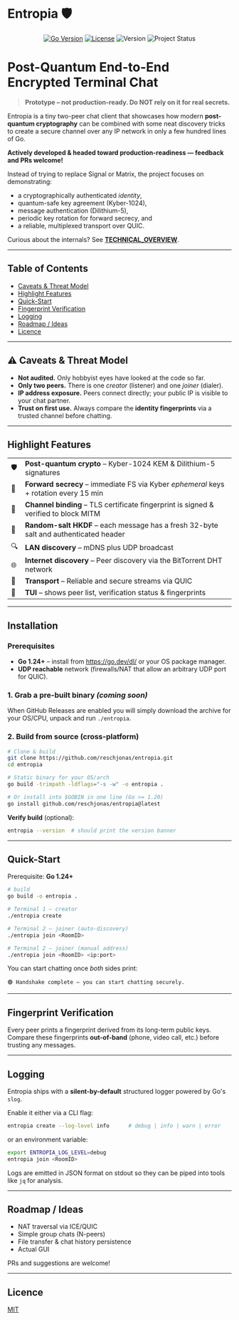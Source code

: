# Entropia 🛡️

<p align="center">
  <a href="https://go.dev/"><img src="https://img.shields.io/badge/Go-1.24%2B-00ADD8?style=for-the-badge&logo=go&logoColor=white" alt="Go Version"></a>
  <a href="LICENSE"><img src="https://img.shields.io/badge/License-MIT-blue?style=for-the-badge" alt="License"></a>
  <img src="https://img.shields.io/badge/Version-1.0.3--e2e-brightgreen?style=for-the-badge" alt="Version">
  <img src="https://img.shields.io/badge/Status-Prototype-orange?style=for-the-badge" alt="Project Status">
</p>

 Post-Quantum End-to-End Encrypted Terminal Chat
 ==============================================

> **Prototype – not production-ready.  Do **NOT** rely on it for real secrets.**

Entropia is a tiny two-peer chat client that showcases how modern **post-quantum cryptography** can be combined with some neat discovery tricks to create a secure channel over any IP network in only a few hundred lines of Go.

**Actively developed & headed toward production-readiness — feedback and PRs welcome!**

Instead of trying to replace Signal or Matrix, the project focuses on demonstrating:

* a cryptographically authenticated *identity*,
* quantum-safe key agreement (Kyber-1024),
* message authentication (Dilithium-5),
* periodic key rotation for forward secrecy, and
* a reliable, multiplexed transport over QUIC.

Curious about the internals?  See **[TECHNICAL_OVERVIEW](https://github.com/reschjonas/entropia/blob/main/TECHNICAL_OVERVIEW.md)**.

---

## Table of Contents

- [Caveats & Threat Model](#️-caveats--threat-model)
- [Highlight Features](#highlight-features)
- [Quick-Start](#quick-start)
- [Fingerprint Verification](#fingerprint-verification)
- [Logging](#logging)
- [Roadmap / Ideas](#roadmap--ideas)
- [Licence](#licence)

---

## ⚠️  Caveats & Threat Model

* **Not audited.**  Only hobbyist eyes have looked at the code so far.
* **Only two peers.**  There is one *creator* (listener) and one *joiner* (dialer).
* **IP address exposure.**  Peers connect directly; your public IP is visible to your chat partner.
* **Trust on first use.**  Always compare the **identity fingerprints** via a trusted channel before chatting.

---

## Highlight Features

|  |  |
| :--- | :--- |
| 🛡 | **Post-quantum crypto** – Kyber-1024 KEM & Dilithium-5 signatures |
| 🔄 | **Forward secrecy** – immediate FS via Kyber *ephemeral* keys + rotation every 15 min |
| 🔑 | **Channel binding** – TLS certificate fingerprint is signed & verified to block MITM |
| 🧂 | **Random-salt HKDF** – each message has a fresh 32-byte salt and authenticated header |
| 🔍 | **LAN discovery** – mDNS plus UDP broadcast |
| 🌐 | **Internet discovery** – Peer discovery via the BitTorrent DHT network |
| 📡 | **Transport** – Reliable and secure streams via QUIC |
| 👀 | **TUI** – shows peer list, verification status & fingerprints |

---

## Installation

### Prerequisites

- **Go 1.24+** – install from <https://go.dev/dl/> or your OS package manager.
- **UDP reachable** network (firewalls/NAT that allow an arbitrary UDP port for QUIC).

### 1. Grab a pre-built binary *(coming soon)*

When GitHub Releases are enabled you will simply download the archive for your OS/CPU, unpack and run `./entropia`.

### 2. Build from source (cross-platform)

```bash
# Clone & build
git clone https://github.com/reschjonas/entropia.git
cd entropia

# Static binary for your OS/arch
go build -trimpath -ldflags="-s -w" -o entropia .

# Or install into $GOBIN in one line (Go >= 1.20)
go install github.com/reschjonas/entropia@latest
```

**Verify build** (optional):

```bash
entropia --version  # should print the version banner
```

---

## Quick-Start

Prerequisite: **Go 1.24+**

```bash
# build
go build -o entropia .

# Terminal 1 – creator
./entropia create

# Terminal 2 – joiner (auto-discovery)
./entropia join <RoomID>

# Terminal 2 – joiner (manual address)
./entropia join <RoomID> <ip:port>
```

You can start chatting once *both* sides print:

```
🟢 Handshake complete — you can start chatting securely.
```

---

## Fingerprint Verification

Every peer prints a fingerprint derived from its long-term public keys.  Compare these fingerprints **out-of-band** (phone, video call, etc.) before trusting any messages.

---

## Logging

Entropia ships with a **silent-by-default** structured logger powered by Go's `slog`.

Enable it either via a CLI flag:

```bash
entropia create --log-level info      # debug | info | warn | error
```

or an environment variable:

```bash
export ENTROPIA_LOG_LEVEL=debug
entropia join <RoomID>
```

Logs are emitted in JSON format on stdout so they can be piped into tools like `jq` for analysis.

---

## Roadmap / Ideas

* NAT traversal via ICE/QUIC
* Simple group chats (N-peers)
* File transfer & chat history persistence
* Actual GUI

PRs and suggestions are welcome!

---

## Licence

[MIT](https://github.com/reschjonas/entropia/blob/main/LICENSE)
